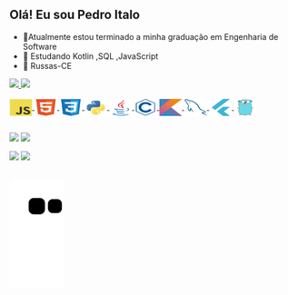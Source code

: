 ## Olá! Eu sou Pedro Italo






- 🔭Atualmente estou terminado a minha graduação em Engenharia de Software
- 🌱 Estudando Kotlin ,SQL ,JavaScript
- 🏡 Russas-CE

 <div>
  <a href="https://github.com/pedroita">
  <img height="160em" src="https://github-readme-stats.vercel.app/api?username=pedroita&show_icons=true&theme=radical&include_all_commits=true&count_private=true"/>
  <img height="160em" src="https://github-readme-stats.vercel.app/api/top-langs/?username=pedroita&layout=compact&langs_count=7&theme=radical"/>
</div>
  <div style="display: inline_block"><br>
  <img align="center" alt="Pedro-Js" height="30" width="40" src="https://raw.githubusercontent.com/devicons/devicon/master/icons/javascript/javascript-original.svg">
  <img align="center" alt="Pedro-HTML" height="30" width="40" src="https://raw.githubusercontent.com/devicons/devicon/master/icons/html5/html5-original.svg">
  <img align="center" alt="Pedro-CSS" height="30" width="40" src="https://raw.githubusercontent.com/devicons/devicon/master/icons/css3/css3-original.svg">
  <img align="center" alt="Pedro-Python" height="30" width="40" src="https://raw.githubusercontent.com/devicons/devicon/master/icons/python/python-original.svg">
  <img align="center" alt="Pedro-Java" height="30" width="40" src="https://raw.githubusercontent.com/devicons/devicon/master/icons/java/java-original.svg">
  <img align="center" alt="Pedro-C" height="30" width="40" src="https://raw.githubusercontent.com/devicons/devicon/master/icons/c/c-line.svg">
  <img align="center" alt="Pedro-Kotlin" height="30" width="40" src="https://raw.githubusercontent.com/devicons/devicon/master/icons/kotlin/kotlin-original.svg">
  <img align="center" alt="Pedro-sql" height="30" width="40" src="https://raw.githubusercontent.com/devicons/devicon/master/icons/mysql/mysql-original.svg">
  <img align="center" alt="Pedro-flutter" height="30" width="40" src="https://raw.githubusercontent.com/devicons/devicon/master/icons/flutter/flutter-plain.svg">
  <img align="center" alt="Pedro-GO" height="30" width="40" src="https://raw.githubusercontent.com/devicons/devicon/master/icons/go/go-original.svg">    
  
</div>

  
  ##
  
  <div> 
  
  <a href="https://www.instagram.com/italocampos22/" target="_blank"><img src="https://img.shields.io/badge/-Instagram-%23E4405F?style=for-the-badge&logo=instagram&logoColor=white" target="_blank"></a>
 	<a href="https://twitter.com/PedroIt51212022" target="_blank"><img src="https://img.shields.io/badge/Twitter-1DA1F2?style=for-the-badge&logo=twitter&logoColor=white" target="_blank"></a>
 
  <a href = "mailto:pedroitalocampos@gmail.com"><img src="https://img.shields.io/badge/-Gmail-%23333?style=for-the-badge&logo=gmail&logoColor=white" target="_blank"></a>
  <a href="https://www.linkedin.com/in/pedroitalo/" target="_blank"><img src="https://img.shields.io/badge/-LinkedIn-%230077B5?style=for-the-badge&logo=linkedin&logoColor=white" target="_blank"></a> 
  </div>
  
  ##
  
  ![Snake animation](https://github.com/pedroita/pedroita/blob/output/github-contribution-grid-snake.svg)
